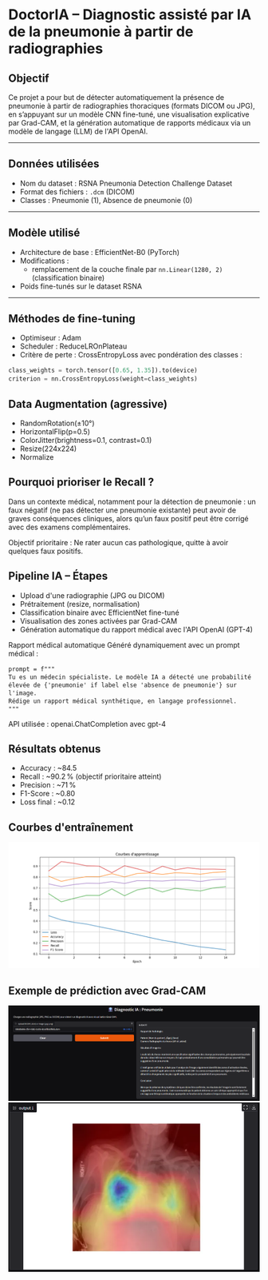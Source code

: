# DoctorIA – Diagnostic assisté par IA de la pneumonie à partir de radiographies

## Objectif

Ce projet a pour but de détecter automatiquement la présence de pneumonie à partir de radiographies thoraciques (formats DICOM ou JPG), en s’appuyant sur un modèle CNN fine-tuné, une visualisation explicative par Grad-CAM, et la génération automatique de rapports médicaux via un modèle de langage (LLM) de l'API OpenAI.

---

## Données utilisées

- Nom du dataset : RSNA Pneumonia Detection Challenge Dataset
- Format des fichiers : `.dcm` (DICOM)
- Classes : Pneumonie (1), Absence de pneumonie (0)

---

## Modèle utilisé

- Architecture de base : EfficientNet-B0 (PyTorch)
- Modifications :
  - remplacement de la couche finale par `nn.Linear(1280, 2)` (classification binaire)
- Poids fine-tunés sur le dataset RSNA

---

## Méthodes de fine-tuning

- Optimiseur : Adam
- Scheduler : ReduceLROnPlateau
- Critère de perte : CrossEntropyLoss avec pondération des classes :

```python
class_weights = torch.tensor([0.65, 1.35]).to(device)
criterion = nn.CrossEntropyLoss(weight=class_weights)
```


## Data Augmentation (agressive)

- RandomRotation(±10°)
- HorizontalFlip(p=0.5)
- ColorJitter(brightness=0.1, contrast=0.1)
- Resize(224x224)
- Normalize

## Pourquoi prioriser le Recall ?

Dans un contexte médical, notamment pour la détection de pneumonie :
un faux négatif (ne pas détecter une pneumonie existante) peut avoir de graves conséquences cliniques,
alors qu’un faux positif peut être corrigé avec des examens complémentaires.

Objectif prioritaire : Ne rater aucun cas pathologique, quitte à avoir quelques faux positifs.

## Pipeline IA – Étapes

- Upload d'une radiographie (JPG ou DICOM)
- Prétraitement (resize, normalisation)
- Classification binaire avec EfficientNet fine-tuné
- Visualisation des zones activées par Grad-CAM
- Génération automatique du rapport médical avec l'API OpenAI (GPT-4)

Rapport médical automatique
Généré dynamiquement avec un prompt médical :
```
prompt = f"""
Tu es un médecin spécialiste. Le modèle IA a détecté une probabilité élevée de {'pneumonie' if label else 'absence de pneumonie'} sur l'image.
Rédige un rapport médical synthétique, en langage professionnel.
"""
```
API utilisée : openai.ChatCompletion avec gpt-4

## Résultats obtenus

- Accuracy : ~84.5 
- Recall : ~90.2 % (objectif prioritaire atteint)
- Precision : ~71 %
- F1-Score : ~0.80
- Loss final : ~0.12

## Courbes d'entraînement

![Training Plots](training_metrics.png)

## Exemple de prédiction avec Grad-CAM

![Example](exemple.png)
![Example](exemple2.png)





